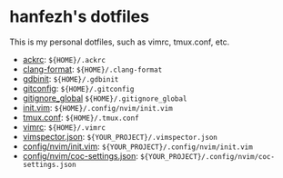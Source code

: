 # hanfezh's dotfiles

This is my personal dotfiles, such as vimrc, tmux.conf, etc.

- [ackrc](./ackrc): `${HOME}/.ackrc`
- [clang-format](./clang-format): `${HOME}/.clang-format`
- [gdbinit](./gdbinit): `${HOME}/.gdbinit`
- [gitconfig](./gitconfig): `${HOME}/.gitconfig`
- [gitignore\_global](./gitignore_global) `${HOME}/.gitignore_global`
- [init.vim](./init.vim): `${HOME}/.config/nvim/init.vim`
- [tmux.conf](./tmux.conf): `${HOME}/.tmux.conf`
- [vimrc](./vimrc): `${HOME}/.vimrc`
- [vimspector.json](./vimspector.json): `${YOUR_PROJECT}/.vimspector.json`
- [config/nvim/init.vim](./config/nvim/init.vim): `${YOUR_PROJECT}/.config/nvim/init.vim`
- [config/nvim/coc-settings.json](./config/nvim/coc-settings.json): `${YOUR_PROJECT}/.config/nvim/coc-settings.json`
